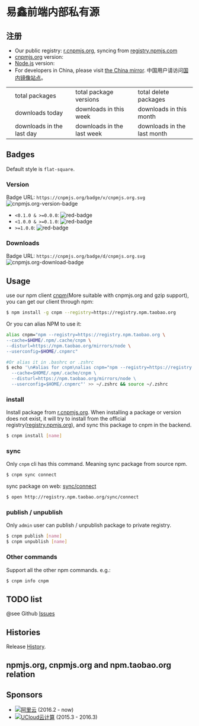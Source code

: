 # 易鑫前端内部私有源


## 注册

- Our public registry: [r.cnpmjs.org](https://r.cnpmjs.org), syncing from [registry.npmjs.com](https://registry.npmjs.com)
- [cnpmjs.org](/) version: <span id="app-version"></span>
- [Node.js](https://nodejs.org) version: <span id="node-version"></span>
- For developers in China, please visit [the China mirror](https://npm.taobao.org). 中国用户请访问[国内镜像站点](https://npm.taobao.org)。

<div class="ant-table">
<table class="downloads">
  <tbody>
    <tr>
      <td class="count" id="total-packages"></td><td>total packages</td>
      <td class="count" id="total-versions"></td><td>total package versions</td>
      <td class="count" id="total-deletes"></td><td>total delete packages</td>
    </tr>
    <tr>
      <td class="count"></td><td> downloads today</td>
      <td class="count"></td><td> downloads in this week</td>
      <td class="count"></td><td> downloads in this month</td>
    </tr>
    <tr>
      <td class="count"></td><td> downloads in the last day</td>
      <td class="count"></td><td> downloads in the last week</td>
      <td class="count"></td><td> downloads in the last month</td>
    </tr>
  </tbody>
</table>
</div>

<div class="sync" style="display:none;">
  <h3>Sync Status</h3>
  <p id="sync-model"></p>
  <p>Last sync time is <span id="last-sync-time"></span>. </p>
  <div class="ant-alert ant-alert-info syncing">
    <span class="anticon ant-alert-icon anticon-info-circle"></span>
    <span class="ant-alert-description">The sync worker is working in the backend now. </span>
  </div>
  <div class="ant-table">
  <table class="sync-status">
    <tbody>
      <tr>
        <td><span id="need-sync"></span> packages need to be sync</td>
        <td class="syncing"><span id="left-sync"></span> packages and dependencies waiting for sync</td>
        <td><span id="percent-sync"></span>% progress</td>
      </tr>
      <tr>
        <td><span id="success-sync"></span> packages and dependencies sync successed</td>
        <td><span id="fail-sync"></span> packages and dependencies sync failed</td>
        <td>last success: <span id="last-success-name"></span></td>
      </tr>
    </tbody>
  </table>
  </div>
</div>

<script src="/js/readme.js"></script>

## Badges

Default style is `flat-square`.

### Version

Badge URL: `https://cnpmjs.org/badge/v/cnpmjs.org.svg` ![cnpmjs.org-version-badge](//cnpmjs.org/badge/v/cnpmjs.org.svg)

* `<0.1.0 & >=0.0.0`: ![red-badge](https://img.shields.io/badge/cnpm-0.0.1-red.svg?style=flat-square)
* `<1.0.0 & >=0.1.0`: ![red-badge](https://img.shields.io/badge/cnpm-0.1.0-green.svg?style=flat-square)
* `>=1.0.0`: ![red-badge](https://img.shields.io/badge/cnpm-1.0.0-blue.svg?style=flat-square)

### Downloads

Badge URL: `https://cnpmjs.org/badge/d/cnpmjs.org.svg` ![cnpmjs.org-download-badge](//cnpmjs.org/badge/d/cnpmjs.org.svg)

## Usage

use our npm client [cnpm](https://github.com/cnpm/cnpm)(More suitable with cnpmjs.org and gzip support), you can get our client through npm:

```bash
$ npm install -g cnpm --registry=https://registry.npm.taobao.org
```

Or you can alias NPM to use it:

```bash
alias cnpm="npm --registry=https://registry.npm.taobao.org \
--cache=$HOME/.npm/.cache/cnpm \
--disturl=https://npm.taobao.org/mirrors/node \
--userconfig=$HOME/.cnpmrc"

#Or alias it in .bashrc or .zshrc
$ echo '\n#alias for cnpm\nalias cnpm="npm --registry=https://registry.npm.taobao.org \
  --cache=$HOME/.npm/.cache/cnpm \
  --disturl=https://npm.taobao.org/mirrors/node \
  --userconfig=$HOME/.cnpmrc"' >> ~/.zshrc && source ~/.zshrc
```

### install

Install package from [r.cnpmjs.org](//r.cnpmjs.org). When installing a package or version does not exist, it will try to install from the official registry([registry.npmjs.org](https://registry.npmjs.org)), and sync this package to cnpm in the backend.

```bash
$ cnpm install [name]
```

### sync

Only `cnpm` cli has this command. Meaning sync package from source npm.

```bash
$ cnpm sync connect
```

sync package on web: [sync/connect](/sync/connect)

```bash
$ open http://registry.npm.taobao.org/sync/connect
```

### publish / unpublish

Only `admin` user can publish / unpublish package to private registry.

```bash
$ cnpm publish [name]
$ cnpm unpublish [name]
```

### Other commands

Support all the other npm commands. e.g.:

```bash
$ cnpm info cnpm
```

## TODO list

@see Github [Issues](https://github.com/cnpm/cnpmjs.org/issues)

## Histories

Release [History](/history).

## npmjs.org, cnpmjs.org and npm.taobao.org relation


## Sponsors

- [![阿里云](https://static.aliyun.com/images/www-summerwind/logo.gif)](http://click.aliyun.com/m/4288/) (2016.2 - now)
- [![UCloud云计算](https://www.ucloud.cn/static/style/images/about/logo.png)](http://www.ucloud.cn?sem=sdk-CNPMJS) (2015.3 - 2016.3)
